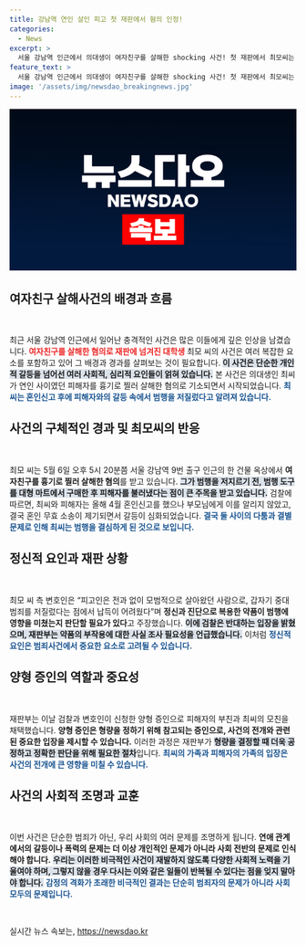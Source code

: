 ```yaml
---
title: 강남역 연인 살인 피고 첫 재판에서 혐의 인정!
categories:
  - News
excerpt: >
  서울 강남역 인근에서 의대생이 여자친구를 살해한 shocking 사건! 첫 재판에서 최모씨는 모든 혐의를 인정하였고, 범행 동기와 심리적 상태를 둘러싼 논란이 일고 있다. 이 사건의 진실은 과연 무엇일까? 클릭해서 알아보세요!
feature_text: >
  서울 강남역 인근에서 의대생이 여자친구를 살해한 shocking 사건! 첫 재판에서 최모씨는 모든 혐의를 인정하였고, 범행 동기와 심리적 상태를 둘러싼 논란이 일고 있다. 이 사건의 진실은 과연 무엇일까? 클릭해서 알아보세요!
image: '/assets/img/newsdao_breakingnews.jpg'
---
```


<p><img src="/assets/img/newsdao_breakingnews.jpg" alt="pcversion 속보" /></p>

<h2 data-ke-size="size26">여자친구 살해사건의 배경과 흐름</h2>

<p data-ke-size="size16">&nbsp;</p>

<p>최근 서울 강남역 인근에서 일어난 충격적인 사건은 많은 이들에게 깊은 인상을 남겼습니다. <b><span style="color: #ee2323;">여자친구를 살해한 혐의로 재판에 넘겨진 대학생</span></b> 최모 씨의 사건은 여러 복잡한 요소를 포함하고 있어 그 배경과 경과를 살펴보는 것이 필요합니다. <b><span style="background-color: #21538527;">이 사건은 단순한 개인적 갈등을 넘어선 여러 사회적, 심리적 요인들이 얽혀 있습니다.</span></b> 본 사건은 의대생인 최씨가 연인 사이였던 피해자를 흉기로 찔러 살해한 혐의로 기소되면서 시작되었습니다. <b><span style="color: #1a5490;">최씨는 혼인신고 후에 피해자와의 갈등 속에서 범행을 저질렀다고 알려져 있습니다.</span></b></p>

<h2 data-ke-size="size26">사건의 구체적인 경과 및 최모씨의 반응</h2>

<p data-ke-size="size16">&nbsp;</p>

<p>최모 씨는 5월 6일 오후 5시 20분쯤 서울 강남역 9번 출구 인근의 한 건물 옥상에서 <b><span style="ee2323;">여자친구를 흉기로 찔러 살해한 혐의</span></b>를 받고 있습니다. <b><span style="background-color: #21538527;">그가 범행을 저지르기 전, 범행 도구를 대형 마트에서 구매한 후 피해자를 불러냈다는 점이 큰 주목을 받고 있습니다.</span></b> 검찰에 따르면, 최씨와 피해자는 올해 4월 혼인신고를 했으나 부모님에게 이를 알리지 않았고, 결국 혼인 무효 소송이 제기되면서 갈등이 심화되었습니다. <b><span style="color: #1a5490;">결국 둘 사이의 다툼과 결별 문제로 인해 최씨는 범행을 결심하게 된 것으로 보입니다.</span></b></p>

<h2 data-ke-size="size26">정신적 요인과 재판 상황</h2>

<p data-ke-size="size16">&nbsp;</p>

<p>최모 씨 측 변호인은 “피고인은 전과 없이 모범적으로 살아왔던 사람으로, 갑자기 중대 범죄를 저질렀다는 점에서 납득이 어려웠다”며 <b><span style="ee2323;">정신과 진단으로 복용한 약품이 범행에 영향을 미쳤는지 판단할 필요가 있다</span></b>고 주장했습니다. <b><span style="background-color: #21538527;">이에 검찰은 반대하는 입장을 밝혔으며, 재판부는 약품의 부작용에 대한 사실 조사 필요성을 언급했습니다.</span></b> 이처럼 <b><span style="color: #1a5490;">정신적 요인은 범죄사건에서 중요한 요소로 고려될 수 있습니다.</span></b></p>

<h2 data-ke-size="size26">양형 증인의 역할과 중요성</h2>

<p data-ke-size="size16">&nbsp;</p>

<p>재판부는 이날 검찰과 변호인이 신청한 양형 증인으로 피해자의 부친과 최씨의 모친을 채택했습니다. <b><span style="ee2323;">양형 증인은 형량을 정하기 위해 참고되는 증인으로, 사건의 전개와 관련된 중요한 입장을 제시할 수 있습니다.</span></b> 이러한 과정은 재판부가 <b><span style="background-color: #21538527;">형량을 결정할 때 더욱 공정하고 정확한 판단을 위해 필요한 절차</span></b>입니다. <b><span style="color: #1a5490;">최씨의 가족과 피해자의 가족의 입장은 사건의 전개에 큰 영향을 미칠 수 있습니다.</span></b></p>

<h2 data-ke-size="size26">사건의 사회적 조명과 교훈</h2>

<p data-ke-size="size16">&nbsp;</p>

<p>이번 사건은 단순한 범죄가 아닌, 우리 사회의 여러 문제를 조명하게 됩니다. <b><span style="ee2323;">연애 관계에서의 갈등이나 폭력의 문제는 더 이상 개인적인 문제가 아니라 사회 전반의 문제로 인식해야 합니다.</span></b> <b><span style="background-color: #21538527;">우리는 이러한 비극적인 사건이 재발하지 않도록 다양한 사회적 노력을 기울여야 하며, 그렇지 않을 경우 다시는 이와 같은 일들이 반복될 수 있다는 점을 잊지 말아야 합니다.</span></b> <b><span style="color: #1a5490;">감정의 격화가 초래한 비극적인 결과는 단순히 범죄자의 문제가 아니라 사회 모두의 문제입니다.</span></b></p>

<p data-ke-size="size16">&nbsp;</p>
실시간 뉴스 속보는, <a href="https://newsdao.kr" rel="dofollow">https://newsdao.kr</a>


